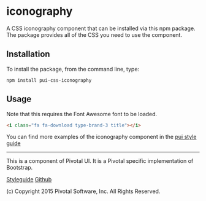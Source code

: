 # iconography

A CSS iconography component that can be installed via this npm package. The package provides all of the
CSS you need to use the component.

## Installation

To install the package, from the command line, type:

```
npm install pui-css-iconography
```

## Usage

Note that this requires the Font Awesome font to be loaded.

```html
<i class="fa fa-download type-brand-3 title"></i>
```

You can find more examples of the iconography component in the [pui style guide](http://styleguide.cfapps.io/elements.html#iconography)
  
*****************************************

This is a component of Pivotal UI. It is a Pivotal specific implementation of Bootstrap.

[Styleguide](http://styleguide.pivotal.io)
[Github](https://github.com/pivotal-cf/pivotal-ui)

(c) Copyright 2015 Pivotal Software, Inc. All Rights Reserved.
